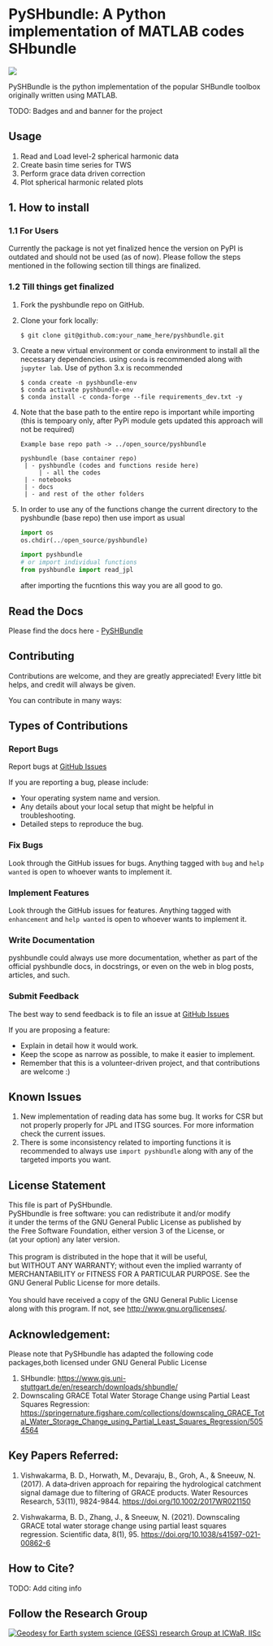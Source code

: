 # PySHbundle: A Python implementation of MATLAB codes SHbundle <br>

![](https://visitor-badge.glitch.me/badge?page_id=mn5hk.mat2py) <br>


PySHBundle is the python implementation of the popular SHBundle toolbox originally written using MATLAB. 

TODO: Badges and and banner for the project


## Usage

1. Read and Load level-2 spherical harmonic data
2. Create basin time series for TWS
3. Perform grace data driven correction
4. Plot spherical harmonic related plots

## 1. How to install <br>
### 1.1 For Users
Currently the package is not yet finalized hence the version on PyPI is outdated and should not be used (as of now). Please follow the steps mentioned in the following section till things are finalized. <br>

### 1.2 Till things get finalized

1.  Fork the pyshbundle repo on GitHub.

2.  Clone your fork locally:

    ```shell
    $ git clone git@github.com:your_name_here/pyshbundle.git
    ```

3.  Create a new virtual environment or conda environment to install all the necessary dependencies. using `conda` is recommended along with `jupyter lab`. Use of python 3.x is recommended

    ```shell
    $ conda create -n pyshbundle-env
    $ conda activate pyshbundle-env
    $ conda install -c conda-forge --file requirements_dev.txt -y
    ```
4. Note that the base path to the entire repo is important while importing (this is tempoary only, after PyPi module gets updated this approach will not be required) 
   ```
   Example base repo path -> ../open_source/pyshbundle

   pyshbundle (base container repo)
    | - pyshbundle (codes and functions reside here)
        | - all the codes
    | - notebooks
    | - docs
    | - and rest of the other folders
   ```

5. In order to use any of the functions change the current directory to the pyshbundle (base repo) then use import as usual
   ```python
   import os
   os.chdir(../open_source/pyshbundle)

   import pyshbundle
   # or import individual functions
   from pyshbundle import read_jpl
   ```
   after importing the fucntions this way you are all good to go.


## Read the Docs

Please find the docs here - [PySHBundle](https://abhimhamane.github.io/pyshbundle/)


## Contributing

Contributions are welcome, and they are greatly appreciated! Every
little bit helps, and credit will always be given.

You can contribute in many ways:

## Types of Contributions

### Report Bugs

Report bugs at [GitHub Issues](https://github.com/mn5hk/pyshbundle/issues)


If you are reporting a bug, please include:

-   Your operating system name and version.
-   Any details about your local setup that might be helpful in troubleshooting.
-   Detailed steps to reproduce the bug.

### Fix Bugs

Look through the GitHub issues for bugs. Anything tagged with `bug` and
`help wanted` is open to whoever wants to implement it.

### Implement Features

Look through the GitHub issues for features. Anything tagged with
`enhancement` and `help wanted` is open to whoever wants to implement it.

### Write Documentation

pyshbundle could always use more documentation,
whether as part of the official pyshbundle docs,
in docstrings, or even on the web in blog posts, articles, and such.

### Submit Feedback

The best way to send feedback is to file an issue at
[GitHub Issues](https://github.com/mn5hk/pyshbundle/issues)

If you are proposing a feature:

-   Explain in detail how it would work.
-   Keep the scope as narrow as possible, to make it easier to implement.
-   Remember that this is a volunteer-driven project, and that contributions are welcome :)

## Known Issues

1. New implementation of reading data has some bug. It works for CSR but not properly properly for JPL and ITSG sources. For more information check the current issues.
2. There is some inconsistency related to importing functions it is recommended to always use `import pyshbundle` along with any of the targeted imports you want.


## License Statement

This file is part of PySHbundle. <br>
    PySHbundle is free software: you can redistribute it and/or modify<br>
    it under the terms of the GNU General Public License as published by<br>
    the Free Software Foundation, either version 3 of the License, or<br>
    (at your option) any later version.<br>
<br>
    This program is distributed in the hope that it will be useful,<br>
    but WITHOUT ANY WARRANTY; without even the implied warranty of<br>
    MERCHANTABILITY or FITNESS FOR A PARTICULAR PURPOSE.  See the<br>
    GNU General Public License for more details.<br>
<br>
    You should have received a copy of the GNU General Public License<br>
    along with this program.  If not, see <http://www.gnu.org/licenses/>.<br>
    

## Acknowledgement:
Please note that PySHbundle has adapted the following code packages,both licensed under GNU General Public License

  1. SHbundle: https://www.gis.uni-stuttgart.de/en/research/downloads/shbundle/ 
  2. Downscaling GRACE Total Water Storage Change using Partial Least Squares Regression: https://springernature.figshare.com/collections/downscaling_GRACE_Total_Water_Storage_Change_using_Partial_Least_Squares_Regression/5054564 


## Key Papers Referred:
 1. Vishwakarma, B. D., Horwath, M., Devaraju, B., Groh, A., & Sneeuw, N. (2017). 
    A data‐driven approach for repairing the hydrological catchment signal damage 
    due to filtering of GRACE products. Water Resources Research, 
    53(11), 9824-9844. https://doi.org/10.1002/2017WR021150 

 2. Vishwakarma, B. D., Zhang, J., & Sneeuw, N. (2021). 
    Downscaling GRACE total water storage change using 
    partial least squares regression. Scientific data, 8(1), 95.
    https://doi.org/10.1038/s41597-021-00862-6 
    

## How to Cite?
TODO: Add citing info







## Follow the Research Group

<a href="https://ultra-pluto-7f6d1.netlify.app" rel="Geodesy for Earth system science (GESS) research Group at ICWaR, IISc">![Geodesy for Earth system science (GESS) research Group at ICWaR, IISc](../notebooks/imgs/logoGESS.jpg)</a>
